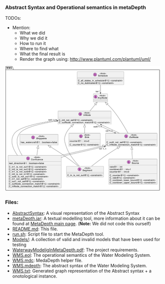 ### Abstract Syntax and Operational semantics in metaDepth

TODOs:
- Mention:
    - What we did
    - Why we did it 
    - How to run it 
    - Where to find what
    - What the final result is
    - Render the graph using: http://www.plantuml.com/plantuml/uml/


![A visual representation of our Abstract Syntax](/AbstractSyntaxAndOperationalSemantics/AbstractSyntax.png)

### Files:
- [AbstractSyntax](/AbstractSyntaxAndOperationalSemantics/AbstractSyntax.png): A visual representation of the Abstract Syntax
- [metaDepth.jar](/AbstractSyntaxAndOperationalSemantics/metaDepth.jar): A textual modelling tool, more information about it can be found at [MetaDepth main page](http://metadepth.org). (**Note:** We did not code this ourself)
- [README.md](/AbstractSyntaxAndOperationalSemantics/README.md): This file.
- [run.sh](/AbstractSyntaxAndOperationalSemantics/run.sh): Script file to start the MetaDepth tool.
- [Models/](/AbstractSyntaxAndOperationalSemantics/Models): A collection of valid and invalid models that have been used for testing
- [WaterwayModeligInMetaDepth.pdf](/AbstractSyntaxAndOperationalSemantics/WaterwayModeligInMetaDepth.pdf): The project requirements.
- [WMS.eol](/AbstractSyntaxAndOperationalSemantics/WMS.eol): The operational semantics of the Water Modeling System.
- [WMS.mdc](/AbstractSyntaxAndOperationalSemantics/WMS.mdc): MedaDepth helper file.
- [WMS.mdepth](/AbstractSyntaxAndOperationalSemantics/WMS.mdepth): The abstract syntax of the Water Modeling System.
- [WMS.txt](/AbstractSyntaxAndOperationalSemantics/WMS.txt): Generated graph representation of the Abstract syntax + a onotological instance.